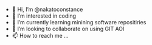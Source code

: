 - 👋 Hi, I’m @nakatoconstance
- 👀 I’m interested in coding
- 🌱 I’m currently learning minining software repositiries
- 💞️ I’m looking to collaborate on using GIT AOI
- 📫 How to reach me ...

<!---
nakatoconstance/nakatoconstance is a ✨ special ✨ repository because its `README.md` (this file) appears on your GitHub profile.
You can click the Preview link to take a look at your changes.
--->
